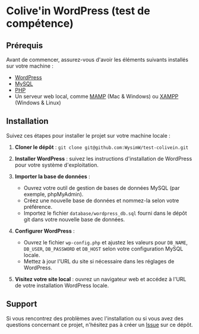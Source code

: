 # Colive'in WordPress (test de compétence)

## Prérequis

Avant de commencer, assurez-vous d'avoir les éléments suivants installés sur votre machine :

- [WordPress](https://wordpress.org/)
- [MySQL](https://www.mysql.com/)
- [PHP](https://www.php.net/)
- Un serveur web local, comme [MAMP](https://www.mamp.info/) (Mac & Windows) ou [XAMPP](https://www.apachefriends.org/) (Windows & Linux)

## Installation

Suivez ces étapes pour installer le projet sur votre machine locale :

1. **Cloner le dépôt** : `git clone git@github.com:WysimW/test-colivein.git`

2. **Installer WordPress** : suivez les instructions d'installation de WordPress pour votre système d'exploitation.

3. **Importer la base de données** : 

    - Ouvrez votre outil de gestion de bases de données MySQL (par exemple, phpMyAdmin).
    - Créez une nouvelle base de données et nommez-la selon votre préférence.
    - Importez le fichier `database/wordpress_db.sql` fourni dans le dépôt git dans votre nouvelle base de données.

4. **Configurer WordPress** :

    - Ouvrez le fichier `wp-config.php` et ajustez les valeurs pour `DB_NAME`, `DB_USER`, `DB_PASSWORD` et `DB_HOST` selon votre configuration MySQL locale.
    - Mettez à jour l'URL du site si nécessaire dans les réglages de WordPress.

5. **Visitez votre site local** : ouvrez un navigateur web et accédez à l'URL de votre installation WordPress locale.

## Support

Si vous rencontrez des problèmes avec l'installation ou si vous avez des questions concernant ce projet, n'hésitez pas à créer un [Issue](lien_vers_la_page_issues_de_votre_dépôt) sur ce dépôt.
